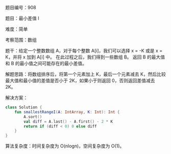 题目编号：908

题目：最小差值 I

难度：简单

考察范围：数组

题干：给定一个整数数组 A，对于每个整数 A[i]，我们可以选择 x = -K 或是 x = K，并将 x 加到 A[i] 中。
在此过程之后，我们得到一些数组 B。
返回 B 的最大值和 B 的最小值之间可能存在的最小差值。

解题思路：将数组排序后，将第一个元素加上 K，最后一个元素减去 K，然后比较最大值和最小值的差值是否小于 2K，如果小于则返回 0，否则返回差值减去 2K。

解决方案：

```kotlin
class Solution {
    fun smallestRangeI(A: IntArray, K: Int): Int {
        A.sort()
        val diff = A.last() - A.first() - 2 * K
        return if (diff < 0) 0 else diff
    }
}
```

算法复杂度：时间复杂度为 O(nlogn)，空间复杂度为 O(1)。